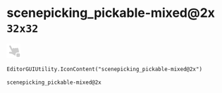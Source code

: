 # scenepicking_pickable-mixed@2x `32x32`
<img src="/img/scenepicking_pickable-mixed@2x.png" width=32 height=32>

``` CSharp
EditorGUIUtility.IconContent("scenepicking_pickable-mixed@2x")
```
```
scenepicking_pickable-mixed@2x
```
